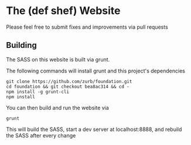 The (def shef) Website
======================

Please feel free to submit fixes and improvements via pull requests

Building
--------

The SASS on this website is built via grunt.

The following commands will install grunt and this project's dependencies

    git clone https://github.com/zurb/foundation.git
    cd foundation && git checkout bea8ac314 && cd -
    npm install -g grunt-cli
    npm install

You can then build and run the website via

    grunt

This will build the SASS, start a dev server at localhost:8888, and rebuild the
SASS after every change
